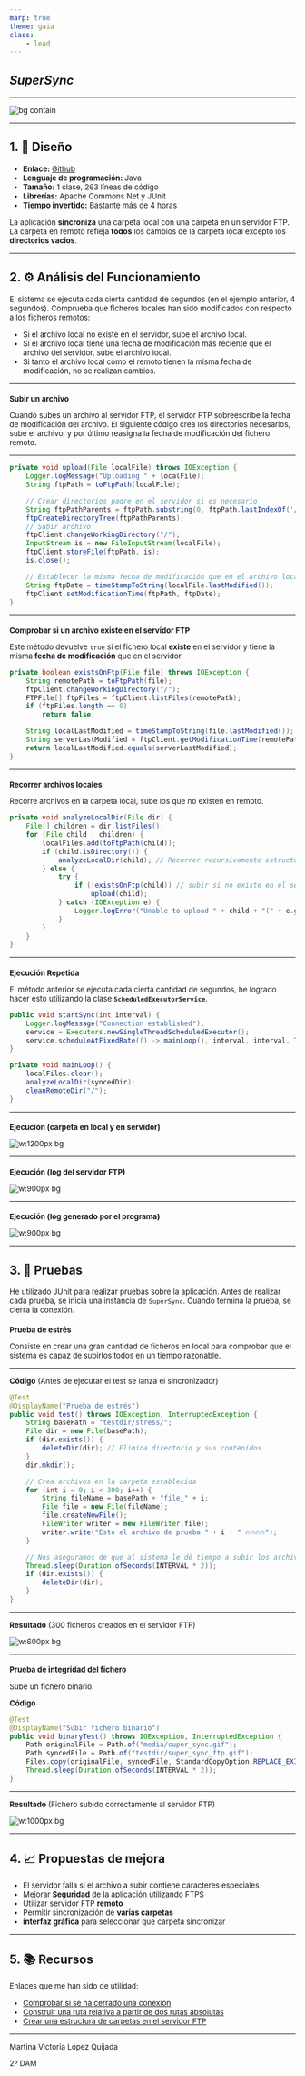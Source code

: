 ```yaml
---
marp: true
theme: gaia
class: 
    - lead
--- 
```


<style>
p, h1, h3, li{
    font-size: 0.94em;
}

img[alt~="center"] {
  display: block;
  margin: 0 auto;
}
</style>

## <!-- fit --> $SuperSync$

---

<!-- 
    class: invert
-->

![bg contain](./media/super_sync.gif)

---

    
## 1. 📐 Diseño

- **Enlace:** [Github](https://github.com/cakeneka/SuperSync)
- **Lenguaje de programación:** Java
- **Tamaño:** 1 clase, 263 líneas de código
- **Librerías:** Apache Commons Net y JUnit
- **Tiempo invertido:** Bastante más de 4 horas

La aplicación **sincroniza** una carpeta local con una carpeta en un servidor FTP.
La carpeta en remoto refleja **todos** los cambios de la carpeta local excepto los **directorios vacios**.

---

## 2. ⚙ Análisis del Funcionamiento

El sistema se ejecuta cada cierta cantidad de segundos (en el ejemplo anterior, 4 segundos).
Comprueba que ficheros locales han sido modificados con respecto a los ficheros remotos:

- Si el archivo local no existe en el servidor, sube el archivo local.
- Si el archivo local tiene una fecha de modificación más reciente que el archivo del servidor, sube el archivo local.
- Si tanto el archivo local como el remoto tienen la misma fecha de modificación, no se realizan cambios.

---

### Subir un archivo

Cuando subes un archivo al servidor FTP, el servidor FTP sobreescribe la fecha de modificación del archivo. 
El siguiente código crea los directorios necesarios, sube el archivo, y por último reasigna la fecha de modificación del fichero remoto.

---

```java
private void upload(File localFile) throws IOException {
    Logger.logMessage("Uploading " + localFile);
    String ftpPath = toFtpPath(localFile);

    // Crear directorios padre en el servidor si es necesario
    String ftpPathParents = ftpPath.substring(0, ftpPath.lastIndexOf('/'));
    ftpCreateDirectoryTree(ftpPathParents);
    // Subir archivo
    ftpClient.changeWorkingDirectory("/");
    InputStream is = new FileInputStream(localFile);
    ftpClient.storeFile(ftpPath, is);
    is.close();

    // Establecer la misma fecha de modificación que en el archivo local
    String ftpDate = timeStampToString(localFile.lastModified());
    ftpClient.setModificationTime(ftpPath, ftpDate);
}
```

---

### Comprobar si un archivo existe en el servidor FTP

Este método devuelve `true` si el fichero local **existe** en el servidor y tiene la misma **fecha de modificación** que en el servidor. 

```java
private boolean existsOnFtp(File file) throws IOException {
    String remotePath = toFtpPath(file);
    ftpClient.changeWorkingDirectory("/");
    FTPFile[] ftpFiles = ftpClient.listFiles(remotePath);
    if (ftpFiles.length == 0)
        return false;

    String localLastModified = timeStampToString(file.lastModified());
    String serverLastModified = ftpClient.getModificationTime(remotePath).substring(0, 14);
    return localLastModified.equals(serverLastModified);
}

```

---

### Recorrer archivos locales

Recorre archivos en la carpeta local, sube los que no existen en remoto.

```java
private void analyzeLocalDir(File dir) {
    File[] children = dir.listFiles();
    for (File child : children) {
        localFiles.add(toFtpPath(child));
        if (child.isDirectory()) {
            analyzeLocalDir(child); // Recorrer recursivamente estructura de ficheros
        } else {
            try {
                if (!existsOnFtp(child)) // subir si no existe en el servidor
                    upload(child);
            } catch (IOException e) {
                Logger.logError("Unable to upload " + child + "(" + e.getMessage() + ")");
            }
        }
    }
}
```
---

### Ejecución Repetida

El método anterior se ejecuta cada cierta cantidad de segundos, he logrado hacer esto utilizando la clase **`ScheduledExecutorService`**.
```java
public void startSync(int interval) {
    Logger.logMessage("Connection established");
    service = Executors.newSingleThreadScheduledExecutor();
    service.scheduleAtFixedRate(() -> mainLoop(), interval, interval, TimeUnit.SECONDS);
}

private void mainLoop() {
    localFiles.clear(); 
    analyzeLocalDir(syncedDir); 
    cleanRemoteDir("/");
}
```

---
### Ejecución (carpeta en local y en servidor)

![w:1200px bg](./media/dirs.png)

---
### Ejecución (log del servidor FTP)

![w:900px bg](./media/ftplog2.png)

---
### Ejecución (log generado por el programa)

![w:900px bg](./media/ssynclog.png)

---

## 3. 🔬 Pruebas

He utilizado JUnit para realizar pruebas sobre la aplicación.
Antes de realizar cada prueba, se inicia una instancia de `SuperSync`. Cuando termina la prueba, se cierra la conexión.

### Prueba de estrés

Consiste en crear una gran cantidad de ficheros en local para comprobar que el sistema es capaz de subirlos todos en un tiempo razonable.

---

**Código** (Antes de ejecutar el test se lanza el sincronizador)
```java    
@Test
@DisplayName("Prueba de estrés")
public void test() throws IOException, InterruptedException {
    String basePath = "testdir/stress/";
    File dir = new File(basePath);
    if (dir.exists()) {
        deleteDir(dir); // Elimina directorio y sus contenidos
    }
    dir.mkdir();

    // Crea archivos en la carpeta establecida
    for (int i = 0; i < 300; i++) {
        String fileName = basePath + "file_" + i;
        File file = new File(fileName);
        file.createNewFile();
        FileWriter writer = new FileWriter(file);
        writer.write("Este el archivo de prueba " + i + " 🔥🔥🔥🔥");
    }

    // Nos aseguramos de que al sistema le dé tiempo a subir los archivos
    Thread.sleep(Duration.ofSeconds(INTERVAL * 2));
    if (dir.exists()) {
        deleteDir(dir);
    }
}
```

---

**Resultado** (300 ficheros creados en el servidor FTP)

![w:600px bg](./media/stresstest.png)

---

### Prueba de integridad del fichero
Sube un fichero binario.

**Código**
```java
@Test
@DisplayName("Subir fichero binario")
public void binaryTest() throws IOException, InterruptedException {
    Path originalFile = Path.of("media/super_sync.gif");
    Path syncedFile = Path.of("testdir/super_sync_ftp.gif");
    Files.copy(originalFile, syncedFile, StandardCopyOption.REPLACE_EXISTING);
    Thread.sleep(Duration.ofSeconds(INTERVAL * 2));
}
```

---

**Resultado** (Fichero subido correctamente al servidor FTP)

![w:1000px bg](./media/gifscreenshot.png)


---

## 4. 📈 Propuestas de mejora

- El servidor falla si el archivo a subir contiene caracteres especiales
- Mejorar **Seguridad** de la aplicación utilizando FTPS
- Utilizar servidor FTP **remoto** 
- Permitir sincronización de **varias carpetas**
- **interfaz gráfica** para seleccionar que carpeta sincronizar


---

## 5. 📚 Recursos

Enlaces que me han sido de utilidad:

- [Comprobar si se ha cerrado una conexión](https://stackoverflow.com/questions/13836989/properly-check-ftp-server-connection)
- [Construir una ruta relativa a partir de dos rutas absolutas](https://stackoverflow.com/questions/204784/how-to-construct-a-relative-path-in-java-from-two-absolute-paths-or-urls)
- [Crear una estructura de carpetas en el servidor FTP](https://stackoverflow.com/questions/4078642/create-a-folder-hierarchy-through-ftp-in-java)


---

<!-- class: lead -->

Martina Victoria López Quijada

2º DAM